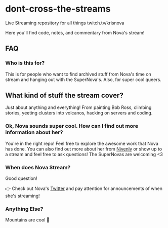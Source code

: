 # dont-cross-the-streams
Live Streaming repository for all things twitch.tv/krisnova


Here you'll find code, notes, and commentary from Nova's stream!

## FAQ

### Who is this for?


This is for people who want to find archived stuff from Nova's time on stream and hanging out with the SuperNova's.  Also, for super cool queers.

## What kind of stuff the stream cover?


Just about anything and everything!  From painting Bob Ross, climbing stories, yeeting clusters into volcanos, hacking on servers and coding.

### Ok, Nova sounds super cool.  How can I find out more information about her?


You're in the right repo! Feel free to explore the awesome work that Nova has done.  You can also find out more about her from [Nivenly](http://nivenly.com/) or show up to a stream and feel free to ask questions!  The SuperNovas are welcoming <3 


### When does Nova Stream?

Good question!

:point_right: Check out Nova's [Twitter](https://twitter.com/krisnova) and pay attention for announcements of when she's streaming!


### Anything Else?

Mountains are cool :mount_fuji:
